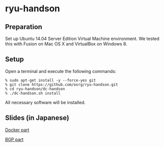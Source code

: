 ryu-handson
===========

Preparation
-----------
Set up Ubuntu 14.04 Server Edition Virtual Machine environment. We
tested this with Fusion on Mac OS X and VirtualBox on Windows 8.

Setup
-----
Open a terminal and execute the following commands:

```
% sudo apt-get install -y --force-yes git
% git clone https://github.com/osrg/ryu-handson.git
% cd ryu-handson/dc-handson
% ./dc-handson.sh install
```

All necessary software will be installed.

Slides (in Japanese)
--------------------
[Docker part](https://github.com/osrg/ryu-handson/blob/master/dc-handson/docker.pdf?raw=true)

[BGP part](https://github.com/osrg/ryu-handson/blob/master/dc-handson/20150204_bgp.pdf?raw=true)
